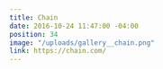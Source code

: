 ```yaml
---
title: Chain
date: 2016-10-24 11:47:00 -04:00
position: 34
image: "/uploads/gallery__chain.png"
link: https://chain.com/
---
```


